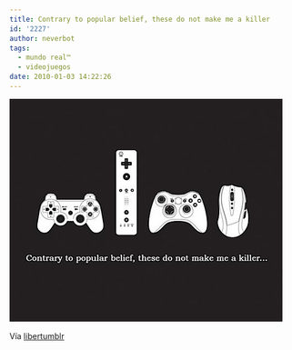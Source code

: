 ```yaml
---
title: Contrary to popular belief, these do not make me a killer
id: '2227'
author: neverbot
tags:
  - mundo real™
  - videojuegos
date: 2010-01-03 14:22:26
---
```


![201001031421.jpg](./contrary-to-popular-belief-these-do-not-make-me-a-killer/201001031421.jpg)

Vía [libertumblr](http://livercake.tumblr.com/post/313331847/geekystuff-video-gaming-has-not-made-me-a)